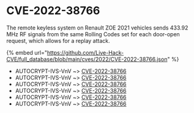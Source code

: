 # CVE-2022-38766

The remote keyless system on Renault ZOE 2021 vehicles sends 433.92 MHz RF signals from the same Rolling Codes set for each door-open request, which allows for a replay attack.

{% embed url="https://github.com/Live-Hack-CVE/full_database/blob/main/cves/2022/CVE-2022-38766.json" %}


* AUTOCRYPT-IVS-VnV ~> [CVE-2022-38766](https://www.alice-snow.ru/2022/database/cve-2022-38766/cve-2022-38766-autocrypt-ivs-vnv)
* AUTOCRYPT-IVS-VnV ~> [CVE-2022-38766](https://www.alice-snow.ru/2022/database/cve-2022-38766/cve-2022-38766-autocrypt-ivs-vnv)
* AUTOCRYPT-IVS-VnV ~> [CVE-2022-38766](https://www.alice-snow.ru/2022/database/cve-2022-38766/cve-2022-38766-autocrypt-ivs-vnv)
* AUTOCRYPT-IVS-VnV ~> [CVE-2022-38766](https://www.alice-snow.ru/2022/database/cve-2022-38766/cve-2022-38766-autocrypt-ivs-vnv)
* AUTOCRYPT-IVS-VnV ~> [CVE-2022-38766](https://www.alice-snow.ru/2022/database/cve-2022-38766/cve-2022-38766-autocrypt-ivs-vnv)
* AUTOCRYPT-IVS-VnV ~> [CVE-2022-38766](https://www.alice-snow.ru/2022/database/cve-2022-38766/cve-2022-38766-autocrypt-ivs-vnv)